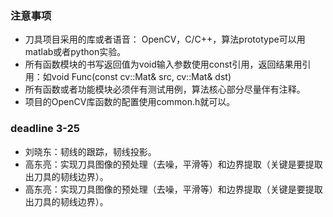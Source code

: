 ### 注意事项

* 刀具项目采用的库或者语音： OpenCV，C/C++，算法prototype可以用matlab或者python实验。
* 所有函数模块的书写返回值为void输入参数使用const引用，返回结果用引用：如void Func(const cv::Mat& src, cv::Mat& dst)
* 所有函数或者功能模块必须伴有测试用例，算法核心部分尽量伴有注释。
* 项目的OpenCV库函数的配置使用common.h就可以。
### deadline 3-25

* 刘晓东：韧线的跟踪，韧线投影。
* 高东亮：实现刀具图像的预处理（去噪，平滑等）和边界提取（关键是要提取出刀具的韧线边界）。
* 高东亮：实现刀具图像的预处理（去噪，平滑等）和边界提取（关键是要提取出刀具的韧线边界）。